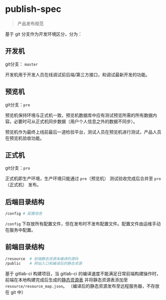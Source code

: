 # publish-spec

> 产品发布规范

基于 git 分支作为开发环境区分，分为：

## 开发机

git分支： `master`

开发机用于开发人员在线调试前后端/第三方接口，和调试最新开发的功能。


## 预览机

git分支：`pre`

预览机保持环境与正式机一致，预览机数据库中应有测试预览所需的所有数据内容。必要时可从正式机同步数据（用户个人信息之外的数据不同步）。

预览机作为最终上线前最后一道检验平台，测试人员在预览机进行测试，产品人员在预览机验收功能。

## 正式机

git分支：`pro`

正式机即生产环境，生产环境只能通过 `pre`（预览机） 测试验收完成后合并至 `pro`（正式机） 发布。

## 后端目录结构

```bash
/config # 配置信息
```

`/config` 下存放所有配置文件，但在发布时不发布配置文件。配置文件由运维手动在服务中配置。


## 前端目录结构


```bash
/resource  # 前端静态资源未编译的源码
/public    # 网站入口和编译后的静态资源
```

基于 gitlab-ci 构建项目，当 gitlab-ci 的编译速度不能满足日常前端构建操作时，前端在本地构建完成后生成的[静态资源表](http://fis.baidu.com/fis3/docs/lv3.html#%E9%9D%99%E6%80%81%E8%B5%84%E6%BA%90%E6%98%A0%E5%B0%84%E8%A1%A8) 并将静态资源表添加至 `resource/resource_map.json`。 （编译后的静态资源发布至远程服务器，不存放在 git 中）
